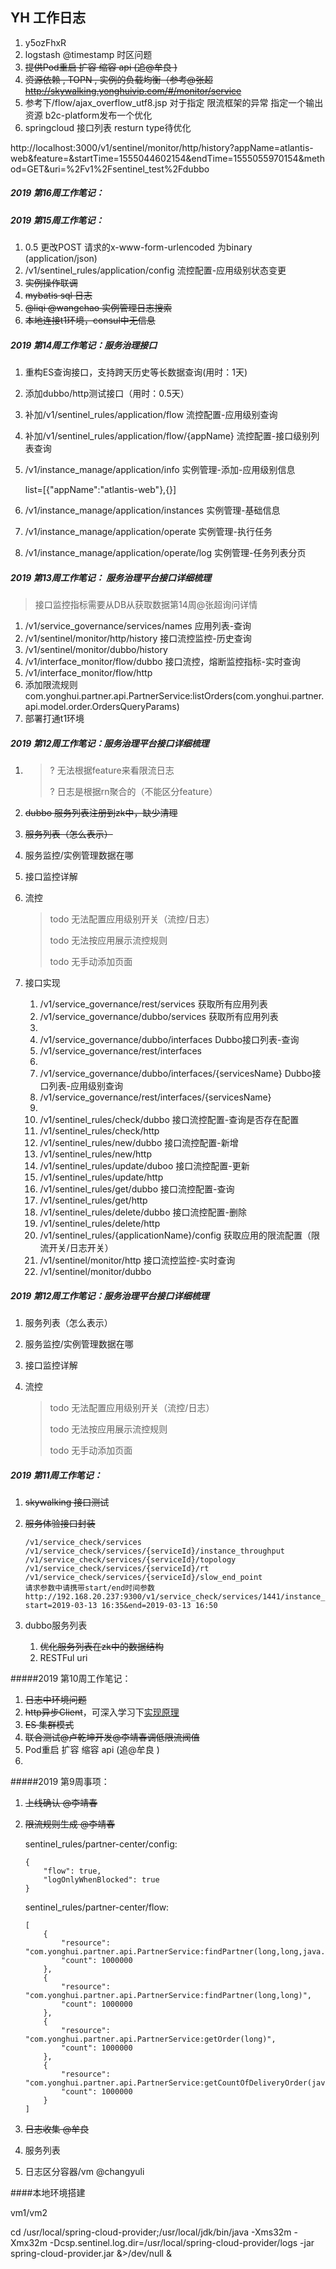 ## 	YH 工作日志

1. y5ozFhxR
2. logstash @timestamp 时区问题
3. ~~提供Pod重启 扩容 缩容 api (追@牟良 )~~
4. ~~资源依赖 , TOPN , 实例的负载均衡（参考@张超  http://skywalking.yonghuivip.com/#/monitor/service~~
5. 参考下/flow/ajax_overflow_utf8.jsp 对于指定 限流框架的异常 指定一个输出资源 b2c-platform发布一个优化
6. springcloud 接口列表 resturn type待优化

http://localhost:3000/v1/sentinel/monitor/http/history?appName=atlantis-web&feature=&startTime=1555044602154&endTime=1555055970154&method=GET&uri=%2Fv1%2Fsentinel_test%2Fdubbo

##### 2019 第16周工作笔记：



##### 2019 第15周工作笔记：

1. 0.5 更改POST 请求的x-www-form-urlencoded 为binary  (application/json)
1. /v1/sentinel_rules/application/config 流控配置-应⽤级别状态变更
1. ~~实例操作联调~~
1. ~~mybatis sql 日志~~
1. ~~@liqi @wangchao 实例管理日志搜索~~
1. ~~本地连接t1环境，consul中无信息~~

##### 2019 第14周工作笔记：服务治理接口

1. 重构ES查询接口，支持跨天历史等长数据查询(用时：1天)

1. 添加dubbo/http测试接口（用时：0.5天）

1. 补加/v1/sentinel_rules/application/flow 流控配置-应⽤级别查询

1. 补加/v1/sentinel_rules/application/flow/{appName} 流控配置-接⼝级别列表查询

1. /v1/instance_manage/application/info 实例管理-添加-应⽤级别信息

   list=[{"appName":"atlantis-web"},{}]

1. /v1/instance_manage/application/instances 实例管理-基础信息

1. /v1/instance_manage/application/operate 实例管理-执⾏任务

1. /v1/instance_manage/application/operate/log 实例管理-任务列表分⻚

##### 2019 第13周工作笔记： 服务治理平台接口详细梳理

> 接口监控指标需要从DB从获取数据第14周@张超询问详情

1. /v1/service_governance/services/names 应⽤列表-查询
1. /v1/sentinel/monitor/http/history 接⼝流控监控-历史查询
1. /v1/sentinel/monitor/dubbo/history
1. /v1/interface_monitor/flow/dubbo 接⼝流控，熔断监控指标-实时查询
1. /v1/interface_monitor/flow/http
1. 添加限流规则com.yonghui.partner.api.PartnerService:listOrders(com.yonghui.partner.api.model.order.OrdersQueryParams)
1. 部署打通t1环境

##### 2019 第12周工作笔记：服务治理平台接口详细梳理

1. > ? 无法根据feature来看限流日志
   >
   > ? 日志是根据rn聚合的（不能区分feature）

1. ~~dubbo 服务列表注册到zk中，缺少清理~~

1. ~~服务列表（怎么表示）~~

1. 服务监控/实例管理数据在哪

1. 接口监控详解

1. 流控

   > todo 无法配置应用级别开关（流控/日志）
   >
   > todo 无法按应用展示流控规则
   >
   > todo 无手动添加页面

1. 接口实现

   1. /v1/service_governance/rest/services 获取所有应用列表
   1. /v1/service_governance/dubbo/services 获取所有应用列表
   1. 
   1. /v1/service_governance/dubbo/interfaces  Dubbo接⼝列表-查询
   1. /v1/service_governance/rest/interfaces 
   1. 
   1. /v1/service_governance/dubbo/interfaces/{servicesName} Dubbo接⼝列表-应⽤级别查询
   1. /v1/service_governance/rest/interfaces/{servicesName} 
   1. 
   1. /v1/sentinel_rules/check/dubbo 接⼝流控配置-查询是否存在配置
   1. /v1/sentinel_rules/check/http
   1. /v1/sentinel_rules/new/dubbo 接⼝流控配置-新增
   1. /v1/sentinel_rules/new/http
   1. /v1/sentinel_rules/update/duboo 接⼝流控配置-更新
   1. /v1/sentinel_rules/update/http
   1. /v1/sentinel_rules/get/dubbo 接⼝流控配置-查询
   1. /v1/sentinel_rules/get/http
   1. /v1/sentinel_rules/delete/dubbo 接⼝流控配置-删除
   1. /v1/sentinel_rules/delete/http
   1. /v1/sentinel_rules/{applicationName}/config 获取应用的限流配置（限流开关/日志开关）
   1. /v1/sentinel/monitor/http 接⼝流控监控-实时查询
   1. /v1/sentinel/monitor/dubbo

##### 2019 第12周工作笔记：服务治理平台接口详细梳理

1. 服务列表（怎么表示）

1. 服务监控/实例管理数据在哪

1. 接口监控详解

1. 流控

   > todo 无法配置应用级别开关（流控/日志）
   >
   > todo 无法按应用展示流控规则
   >
   > todo 无手动添加页面



##### 2019 第11周工作笔记：

1. ~~skywalking 接口测试~~

2. ~~服务体验接口封装~~

   ```
   /v1/service_check/services
   /v1/service_check/services/{serviceId}/instance_throughput
   /v1/service_check/services/{serviceId}/topology
   /v1/service_check/services/{serviceId}/rt
   /v1/service_check/services/{serviceId}/slow_end_point
   请求参数中请携带start/end时间参数
   http://192.168.20.237:9300/v1/service_check/services/1441/instance_throughput?start=2019-03-13 16:35&end=2019-03-13 16:50
   ```

   

3. dubbo服务列表

   1. ~~优化服务列表在zk中的数据结构~~
   1. RESTFul uri



#####2019 第10周工作笔记：

1. ~~日志中环境问题~~
2. ~~http异步Client~~，可深入学习下[实现原理](https://hc.apache.org/httpcomponents-core-ga/tutorial/html/index.html)
3. ~~ES 集群模式~~
4. ~~联合测试@卢乾坤开发@李靖春调低限流阀值~~
5. Pod重启 扩容 缩容 api (追@牟良 )
6. 

#####2019 第9周事项：

1. ~~上线确认 @李靖春~~

2. ~~限流规则生成 @李靖春~~

   sentinel_rules/partner-center/config:

   ```
   {
       "flow": true,
       "logOnlyWhenBlocked": true
   }
   ```

   sentinel_rules/partner-center/flow:

   ```
   [
       {
           "resource": "com.yonghui.partner.api.PartnerService:findPartner(long,long,java.lang.String,com.yonghui.partner.api.model.developing.AddressInfo)",
           "count": 1000000
       },
       {
           "resource": "com.yonghui.partner.api.PartnerService:findPartner(long,long)",
           "count": 1000000
       },
       {
           "resource": "com.yonghui.partner.api.PartnerService:getOrder(long)",
           "count": 1000000
       },
       {
           "resource": "com.yonghui.partner.api.PartnerService:getCountOfDeliveryOrder(java.lang.Integer,com.yonghui.partner.api.model.order.PartnerOrderStatus)",
           "count": 1000000
       }
   ]
   ```

   

3. ~~日志收集 @牟良~~

4. 服务列表

5. 日志区分容器/vm   @changyuli


####本地环境搭建

vm1/vm2

cd /usr/local/spring-cloud-provider;/usr/local/jdk/bin/java -Xms32m -Xmx32m -Dcsp.sentinel.log.dir=/usr/local/spring-cloud-provider/logs -jar spring-cloud-provider.jar &>/dev/null &